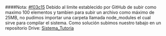 ####Nota: [#f03c15](Nota)
Debido al limite establecido por GitHub de subir como maximo 100 elementos y tambien para subir un archivo como máximo de 25MB, no pudimos importar una carpeta llamada node_modules el cual sirve para compilar el sistema.
Como solución subimos nuestro tabajo en un repositorio Drive: [Sistema_Tutoria](https://drive.google.com/drive/folders/1awXKsPPlg05ZEvJz54D8pO_9FZ5bllSL)
